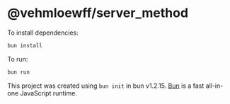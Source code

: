 # @vehmloewff/server_method

To install dependencies:

```bash
bun install
```

To run:

```bash
bun run 
```

This project was created using `bun init` in bun v1.2.15. [Bun](https://bun.sh) is a fast all-in-one JavaScript runtime.
